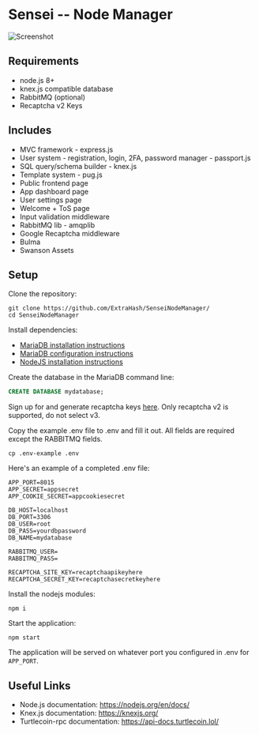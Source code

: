 # Sensei -- Node Manager

![Screenshot](https://raw.githubusercontent.com/lcxnetwork/SenseiNode/development/screenshot.png "screenshot of sensei node manager")

## Requirements
- node.js 8+
- knex.js compatible database
- RabbitMQ (optional)
- Recaptcha v2 Keys

## Includes
- MVC framework - express.js 
- User system - registration, login, 2FA, password manager - passport.js
- SQL query/schema builder - knex.js
- Template system - pug.js
- Public frontend page
- App dashboard page
- User settings page
- Welcome + ToS page
- Input validation middleware
- RabbitMQ lib - amqplib
- Google Recaptcha middleware
- Bulma 
- Swanson Assets

## Setup

Clone the repository:

```
git clone https://github.com/ExtraHash/SenseiNodeManager/
cd SenseiNodeManager
```

Install dependencies: 
* [MariaDB installation instructions](https://downloads.mariadb.org/mariadb/repositories/#mirror=digitalocean-nyc&distro=Ubuntu&distro_release=bionic--ubuntu_bionic&version=10.3)
* [MariaDB configuration instructions](https://mariadb.com/kb/en/library/getting-installing-and-upgrading-mariadb/)
* [NodeJS installation instructions](https://nodejs.org/en/download/package-manager/) 

Create the database in the MariaDB command line:

```sql
CREATE DATABASE mydatabase;
```

Sign up for and generate recaptcha keys [here](https://www.google.com/recaptcha/intro/v3.html). Only recaptcha v2 is supported, do not select v3.

Copy the example .env file to .env and fill it out. All fields are required except the RABBITMQ fields.

```
cp .env-example .env
```

Here's an example of a completed .env file:

```
APP_PORT=8015
APP_SECRET=appsecret
APP_COOKIE_SECRET=appcookiesecret

DB_HOST=localhost
DB_PORT=3306
DB_USER=root
DB_PASS=yourdbpassword
DB_NAME=mydatabase

RABBITMQ_USER=
RABBITMQ_PASS=

RECAPTCHA_SITE_KEY=recaptchaapikeyhere
RECAPTCHA_SECRET_KEY=recaptchasecretkeyhere
```

Install the nodejs modules:

```
npm i
```

Start the application:

```
npm start
```

The application will be served on whatever port you configured in .env for `APP_PORT`.

## Useful Links
* Node.js documentation: https://nodejs.org/en/docs/
* Knex.js documentation: https://knexjs.org/
* Turtlecoin-rpc documentation: https://api-docs.turtlecoin.lol/
